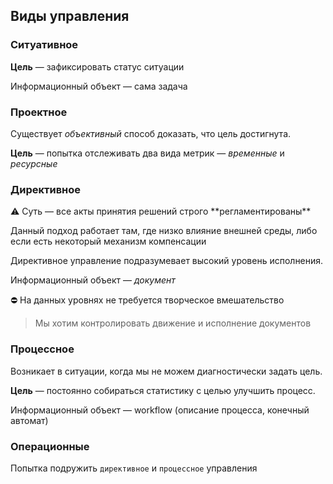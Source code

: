 ## Виды управления

### Ситуативное

**Цель** — зафиксировать статус ситуации

Информационный объект — сама задача 

### Проектное

Существует *объективный* способ доказать, что цель достигнута.

**Цель** — попытка отслеживать два вида метрик — *временные* и *ресурсные*

### Директивное

<aside>
⚠️ Суть — все акты принятия решений строго **регламентированы**

</aside>

Данный подход работает там, где низко влияние внешней среды, либо если есть некоторый механизм компенсации

Директивное управление подразумевает высокий уровень исполнения.

Информационный объект — *документ*

<aside>
⛔ На данных уровнях не требуется творческое вмешательство

</aside>

> Мы хотим контролировать движение и исполнение документов
> 

### Процессное

Возникает в ситуации, когда мы не можем диагностически задать цель.

**Цель** — постоянно собираться статистику с целью улучшить процесс.

Информационный объект — workflow (описание процесса, конечный автомат)

### Операционные

Попытка подружить `директивное` и `процессное` управления
